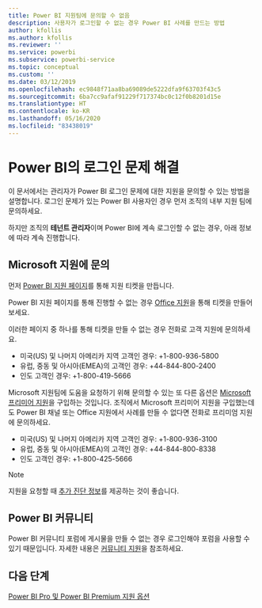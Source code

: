 ```yaml
---
title: Power BI 지원팀에 문의할 수 없음
description: 사용자가 로그인할 수 없는 경우 Power BI 사례를 만드는 방법
author: kfollis
ms.author: kfollis
ms.reviewer: ''
ms.service: powerbi
ms.subservice: powerbi-service
ms.topic: conceptual
ms.custom: ''
ms.date: 03/12/2019
ms.openlocfilehash: ec9848f71aa8ba69089de5222dfa9f63703f43c5
ms.sourcegitcommit: 6ba7cc9afaf91229f717374bc0c12f0b8201d15e
ms.translationtype: HT
ms.contentlocale: ko-KR
ms.lasthandoff: 05/16/2020
ms.locfileid: "83438019"
---
```

# <a name="troubleshooting-sign-in-issues-for-power-bi"></a>Power BI의 로그인 문제 해결

이 문서에서는 관리자가 Power BI 로그인 문제에 대한 지원을 문의할 수 있는 방법을 설명합니다. 로그인 문제가 있는 Power BI 사용자인 경우 먼저 조직의 내부 지원 팀에 문의하세요.

하지만 조직의 **테넌트 관리자**이며 Power BI에 계속 로그인할 수 없는 경우, 아래 정보에 따라 계속 진행합니다.

## <a name="contact-microsoft-support"></a>Microsoft 지원에 문의

먼저 [Power BI 지원 페이지](https://powerbi.microsoft.com/support/)를 통해 지원 티켓을 만듭니다.

Power BI 지원 페이지를 통해 진행할 수 없는 경우 [Office 지원](https://support.office.com/home/contact)을 통해 티켓을 만들어 보세요.

이러한 페이지 중 하나를 통해 티켓을 만들 수 없는 경우 전화로 고객 지원에 문의하세요.

* 미국(US) 및 나머지 아메리카 지역 고객인 경우: +1-800-936-5800
* 유럽, 중동 및 아시아(EMEA)의 고객인 경우: +44-844-800-2400
* 인도 고객인 경우: +1-800-419-5666

Microsoft 지원팀에 도움을 요청하기 위해 문의할 수 있는 또 다른 옵션은 [Microsoft 프리미어 지원](https://support.microsoft.com/premier)을 구입하는 것입니다. 조직에서 Microsoft 프리미어 지원을 구입했는데도 Power BI 채널 또는 Office 지원에서 사례를 만들 수 없다면 전화로 프리미엄 지원에 문의하세요.

* 미국(US) 및 나머지 아메리카 지역 고객인 경우: +1-800-936-3100
* 유럽, 중동 및 아시아(EMEA)의 고객인 경우: +44-844-800-8338
* 인도 고객인 경우: +1-800-425-5666

> [!Note]
> 지원을 요청할 때 [추가 진단 정보](service-admin-capturing-additional-diagnostic-information-for-power-bi.md)를 제공하는 것이 좋습니다.

## <a name="power-bi-community"></a>Power BI 커뮤니티

Power BI 커뮤니티 포럼에 게시물을 만들 수 없는 경우 로그인해야 포럼을 사용할 수 있기 때문입니다. 자세한 내용은 [커뮤니티 지원](https://community.powerbi.com/t5/Community-Support/ct-p/PBI_CommunitySupport)을 참조하세요.

## <a name="next-steps"></a>다음 단계

[Power BI Pro 및 Power BI Premium 지원 옵션](service-support-options.md)
